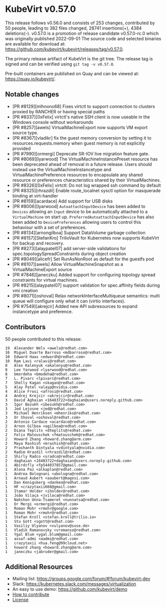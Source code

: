 KubeVirt v0.57.0
================

This release follows v0.56.0 and consists of 253 changes, contributed by 50 people, leading to 382 files changed, 28741 insertions(+), 4384 deletions(-).
v0.57.0 is a promotion of release candidate v0.57.0-rc.0 which was originally published 2022-09-01
The source code and selected binaries are available for download at: https://github.com/kubevirt/kubevirt/releases/tag/v0.57.0.

The primary release artifact of KubeVirt is the git tree. The release tag is
signed and can be verified using `git tag -v v0.57.0`.

Pre-built containers are published on Quay and can be viewed at: <https://quay.io/kubevirt/>.

Notable changes
---------------

- [PR #8129][mlhnono68] Fixes virtctl to support connection to clusters proxied by RANCHER or having special paths
- [PR #8337][0xFelix] virtctl's native SSH client is now useable in the Windows console without workarounds
- [PR #8257][awels] VirtualMachineExport now supports VM export source type.
- [PR #8367][vladikr] fix the guest memory conversion by setting it to resources.requests.memory when guest memory is not explicitly provided
- [PR #7990][ormergi] Deprecate SR-IOV live migration feature gate.
- [PR #8069][lyarwood] The VirtualMachineInstancePreset resource has been deprecated ahead of removal in a future release. Users should instead use the VirtualMachineInstancetype and VirtualMachinePreference resources to encapsulate any shared resource or preferences characteristics shared by their VirtualMachines.
- [PR #8326][0xFelix] virtctl: Do not log wrapped ssh command by default
- [PR #8325][rhrazdil] Enable route_localnet sysctl option for masquerade binding at virt-handler
- [PR #8159][acardace] Add support for USB disks
- [PR #8006][lyarwood] `AutoattachInputDevice` has been added to `Devices` allowing an `Input` device to be automatically attached to a `VirtualMachine` on start up.  `PreferredAutoattachInputDevice` has also been added to `DevicePreferences` allowing users to control this behaviour with a set of preferences.
- [PR #8134][arnongilboa] Support DataVolume garbage collection
- [PR #8157][StefanKro] TrilioVault for Kubernetes now supports KubeVirt for backup and recovery.
- [PR #8273][alaypatel07] add server-side validations for spec.topologySpreadConstraints during object creation
- [PR #8049][alicefr] Set RunAsNonRoot as default for the guestfs pod
- [PR #8107][awels] Allow VirtualMachineSnapshot as a VirtualMachineExport source
- [PR #7846][janeczku] Added support for configuring topology spread constraints for virtual machines.
- [PR #8215][alaypatel07] support validation for spec.affinity fields during vmi creation
- [PR #8071][oshoval] Relax networkInterfaceMultiqueue semantics: multi queue will configure only what it can (virtio interfaces).
- [PR #7549][akrejcir] Added new API subresources to expand instancetype and preference.

Contributors
------------
50 people contributed to this release:

```
19	Alexander Wels <awels@redhat.com>
16	Miguel Duarte Barroso <mdbarroso@redhat.com>
10	Edward Haas <edwardh@redhat.com>
10	Ram Lavi <ralavi@redhat.com>
8	Alex Kalenyuk <akalenyu@redhat.com>
8	Lee Yarwood <lyarwood@redhat.com>
8	bmordeha <bmodeha@redhat.com>
7	L. Pivarc <lpivarc@redhat.com>
7	Shelly Kagan <skagan@redhat.com>
5	Alay Patel <alayp@nvidia.com>
4	Alice Frosi <afrosi@redhat.com>
4	Andrej Krejcir <akrejcir@redhat.com>
3	David Aghaian <16483722+daghaian@users.noreply.github.com>
3	Igor Bezukh <ibezukh@redhat.com>
3	Jed Lejosne <jed@redhat.com>
3	Michael Henriksen <mhenriks@redhat.com>
3	Or Shoval <oshoval@redhat.com>
2	Antonio Cardace <acardace@redhat.com>
2	Arnon Gilboa <agilboa@redhat.com>
2	Diana Teplits <dteplits@redhat.com>
2	Felix Matouschek <fmatouschek@redhat.com>
2	Howard Zhang <howard.zhang@arm.com>
2	Maya Rashish <mrashish@redhat.com>
2	Prashanth Dintyala <vdintyala@nvidia.com>
2	Radim Hrazdil <rhrazdil@redhat.com>
2	Shirly Radco <sradco@redhat.com>
2	daghaian <16483722+daghaian@users.noreply.github.com>
1	Abirdcfly <fp544037857@gmail.com>
1	Alona Paz <alkaplan@redhat.com>
1	Andrea Bolognani <abologna@redhat.com>
1	Arnaud Aubert <aaubert@magesi.com>
1	Dan Kenigsberg <danken@redhat.com>
1	HF <crazytaxii666@gmail.com>
1	Itamar Holder <iholder@redhat.com>
1	João Vilaça <jvilaca@redhat.com>
1	Nahshon Unna-Tsameret <nunnatsa@redhat.com>
1	Or Mergi <ormergi@redhat.com>
1	Roman Mohr <rmohr@google.com>
1	Roman Mohr <rmohr@redhat.com>
1	Stefan Kroll <stefan.kroll@trilio.io>
1	Stu Gott <sgott@redhat.com>
1	Vasiliy Ulyanov <vulyanov@suse.de>
1	Vladik Romanovsky <vromanso@redhat.com>
1	Ygal Blum <ygal.blum@gmail.com>
1	assaf-admi <aadmi@redhat.com>
1	crazytaxii <hua.feng@99cloud.net>
1	howard zhang <howard.zhang@arm.com>
1	janeczku <jabruder@gmail.com>
```

Additional Resources
--------------------

- Mailing list: <https://groups.google.com/forum/#!forum/kubevirt-dev>
- Slack: <https://kubernetes.slack.com/messages/virtualization>
- An easy to use demo: <https://github.com/kubevirt/demo>
- [How to contribute][contributing]
- [License][license]

[contributing]: https://github.com/kubevirt/kubevirt/blob/main/CONTRIBUTING.md
[license]: https://github.com/kubevirt/kubevirt/blob/main/LICENSE
